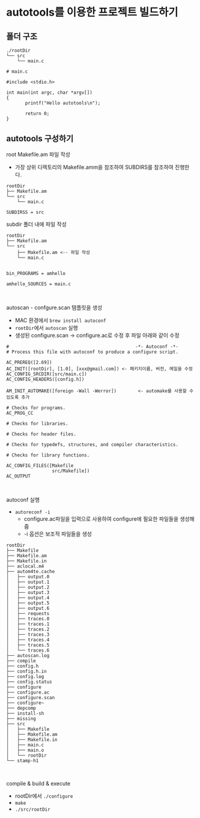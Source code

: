# autotools를 이용한 프로젝트 빌드하기

## 폴더 구조

```shell
./rootDir
└── src
    └── main.c

# main.c

#include <stdio.h>

int main(int argc, char *argv[])
{
       printf("Hello autotools\n");

       return 0;
}

```
## autotools 구성하기

root Makefile.am 파일 작성

- 가장 상위 디렉토리의 Makefile.amm을 참조하여 SUBDIRS를 참조하여 진행한다.

```shell
rootDir
├── Makefile.am
└── src
    └── main.c

SUBDIRSS = src
```

subdir 폴더 내에 파일 작성

```shell
rootDir
├── Makefile.am
└── src
    ├── Makefile.am <-- 파일 작성
    └── main.c


bin_PROGRAMS = amhello

amhello_SOURCES = main.c

```

<br>

autoscan - confgure.scan 탬플릿을 생성

- MAC 환경에서 `brew install autoconf`
- `rootDir`에서 `autoscan` 실행
- 생성된 configure.scan -> configure.ac로 수정 후 파일 아래와 같이 수정

```am
#                                               -*- Autoconf -*-
# Process this file with autoconf to produce a configure script.

AC_PREREQ([2.69])
AC_INIT([rootDir], [1.0], [xxx@gmail.com]) <- 패키지이름, 버전, 메일을 수정
AC_CONFIG_SRCDIR([src/main.c])
AC_CONFIG_HEADERS([config.h])

AM_INIT_AUTOMAKE([foreign -Wall -Werror])        <- automake를 사용할 수 있도록 추가

# Checks for programs.
AC_PROG_CC

# Checks for libraries.

# Checks for header files.

# Checks for typedefs, structures, and compiler characteristics.

# Checks for library functions.

AC_CONFIG_FILES([Makefile
                 src/Makefile])
AC_OUTPUT
```

<br>

autoconf 실행

- `autoreconf -i`
    - configure.ac파일을 입력으로 사용하여 configure에 필요한 파일들을 생성해줌
    - -i 옵션은 보조적 파일들을 생성

```
rootDir
├── Makefile
├── Makefile.am
├── Makefile.in
├── aclocal.m4
├── autom4te.cache
│   ├── output.0
│   ├── output.1
│   ├── output.2
│   ├── output.3
│   ├── output.4
│   ├── output.5
│   ├── output.6
│   ├── requests
│   ├── traces.0
│   ├── traces.1
│   ├── traces.2
│   ├── traces.3
│   ├── traces.4
│   ├── traces.5
│   └── traces.6
├── autoscan.log
├── compile
├── config.h
├── config.h.in
├── config.log
├── config.status
├── configure
├── configure.ac
├── configure.scan
├── configure~
├── depcomp
├── install-sh
├── missing
├── src
│   ├── Makefile
│   ├── Makefile.am
│   ├── Makefile.in
│   ├── main.c
│   ├── main.o
│   └── rootDir
└── stamp-h1

```

<br>

compile & build & execute

- rootDir에서 `./configure`
- `make`
- `./src/rootDir`


